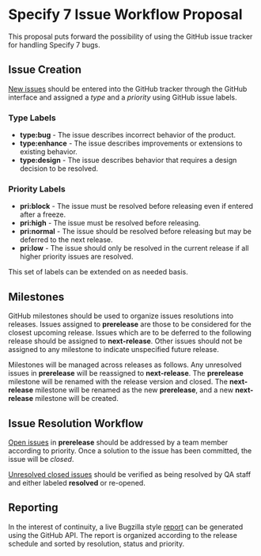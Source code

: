 # Specify 7 Issue Workflow Proposal
This proposal puts forward the possibility of using the GitHub issue tracker for handling Specify 7 bugs.

## Issue Creation
[New issues](https://github.com/specify/specify7/issues/new) should be entered into the GitHub tracker through the GitHub interface and assigned a *type* and a *priority* using GitHub issue labels.

### Type Labels
* **type:bug** - The issue describes incorrect behavior of the product.
* **type:enhance** - The issue describes improvements or extensions to existing behavior.
* **type:design** - The issue describes behavior that requires a design decision to be resolved.

### Priority Labels
* **pri:block** - The issue must be resolved before releasing even if entered after a freeze.
* **pri:high** - The issue must be resolved before releasing.
* **pri:normal** - The issue should be resolved before releasing but may be deferred to the next release.
* **pri:low** - The issue should only be resolved in the current release if all higher priority issues are resolved.

This set of labels can be extended on as needed basis.

## Milestones
GitHub milestones should be used to organize issues resolutions into releases. Issues assigned to **prerelease** are those to be considered for the closest upcoming release. Issues which are to be deferred to the following release should be assigned to **next-release**. Other issues should not be assigned to any milestone to indicate unspecified future release.

Milestones will be managed across releases as follows. Any unresolved issues in **prerelease** will be reassigned to **next-release**. The **prerelease** milestone will be renamed with the release version and closed. The **next-release** milestone will be renamed as the new **prerelease**, and a new **next-release** milestone will be created.

## Issue Resolution Workflow
[Open issues](https://github.com/specify/specify7/issues?q=is%3Aopen+is%3Aissue+milestone%3Aprerelease) in **prerelease** should be addressed by a team member according to priority. Once a solution to the issue has been committed, the issue will be *closed*.

[Unresolved closed issues](https://github.com/specify/specify7/issues?utf8=%E2%9C%93&q=is%3Aissue+milestone%3Aprerelease+is%3Aclosed+-label%3Aresolved) should be verified as being resolved by QA staff and either labeled **resolved** or re-opened.

## Reporting
In the interest of continuity, a live Bugzilla style [report](https://rawgit.com/benanhalt/3224d141f93c6e1da05c/raw/specify7-issues.html) can be generated using the GitHub API. The report is organized according to the release schedule and sorted by resolution, status and priority. 
